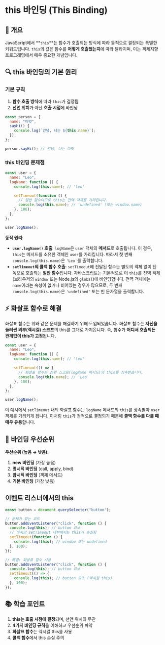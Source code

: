 # this 바인딩 (This Binding)

## 📖 개요

JavaScript에서 **`this`**는 함수가 호출되는 방식에 따라 동적으로 결정되는 특별한 키워드입니다. `this`의 값은 함수를 **어떻게 호출했는지**에 따라 달라지며, 이는 객체지향 프로그래밍에서 매우 중요한 개념입니다.

## 🔍 this 바인딩의 기본 원리

### 기본 규칙

1. **함수 호출 방식**에 따라 `this`가 결정됨
2. **선언 위치**가 아닌 **호출 시점**에 바인딩

```javascript
const person = {
  name: "마멋",
  sayHi() {
    console.log(`안녕, 나는 ${this.name}`);
  }),
};

person.sayHi(); // 안녕, 나는 마멋
```

### this 바인딩 문제점

```javascript
const user = {
  name: "Leo",
  logName: function () {
    console.log(this.name); // 'Leo'

    setTimeout(function () {
      // 일반 함수이므로 this는 전역 객체를 가리킵니다.
      console.log(this.name); // 'undefined' (또는 window.name)
    }, 100);
  },
};

user.logName();
```

**동작 원리**:

- **`user.logName()` 호출**: `logName`은 `user` 객체의 **메서드**로 호출됩니다. 이 경우, `this`는 메서드를 소유한 객체인 `user`를 가리킵니다. 따라서 첫 번째 `console.log(this.name)`은 `'Leo'`를 출력합니다.
- **`setTimeout`의 콜백 함수 호출**: `setTimeout`에 전달된 함수는 별도의 객체 없이 단독으로 호출되는 **일반 함수**입니다. 자바스크립트는 기본적으로 이 `this`를 전역 객체(브라우저의 `window` 또는 Node.js의 `global`)에 바인딩합니다. 전역 객체에는 `name`이라는 속성이 없거나 비어있는 경우가 많으므로, 두 번째 `console.log(this.name)`은 `'undefined'` 또는 빈 문자열을 출력합니다.

## ⚡ 화살표 함수로 해결

화살표 함수는 위와 같은 문제를 해결하기 위해 도입되었습니다. 화살표 함수는 **자신을 둘러싼 외부(렉시컬) 스코프**의 this를 그대로 가져옵니다. 즉, 함수가 **어디서 호출되든 관계없이 this가 고정**됩니다.

```javascript
const user = {
  name: "Leo",
  logName: function () {
    console.log(this.name); // 'Leo'

    setTimeout(() => {
      // 화살표 함수는 상위 스코프(logName 메서드)의 this를 상속받습니다.
      console.log(this.name); // 'Leo'
    }, 100);
  },
};

user.logName();
```

이 예시에서 `setTimeout` 내의 화살표 함수는 `logName` 메서드의 `this`를 상속받아 `user` 객체를 가리키게 됩니다. 이처럼 `this`가 정적으로 결정되기 때문에 **콜백 함수를 다룰 때 매우 유용**합니다.

## 🔄 바인딩 우선순위

**우선순위 (높음 → 낮음)**:

1. **new 바인딩** (가장 높음)
2. **명시적 바인딩** (call, apply, bind)
3. **암시적 바인딩** (객체 메서드)
4. **기본 바인딩** (가장 낮음)

## 이벤트 리스너에서의 this

```javascript
const button = document.querySelector("button");

// 문제가 있는 코드
button.addEventListener("click", function () {
  console.log(this); // button 요소
  // 하지만 setTimeout 내부에서는 this가 손실됨
  setTimeout(function () {
    console.log(this); // window 또는 undefined
  }, 100);
});

// 해결: 화살표 함수 사용
button.addEventListener("click", function () {
  console.log(this); // button 요소
  setTimeout(() => {
    console.log(this); // button 요소 (렉시컬 this)
  }, 100);
});
```

## 📚 학습 포인트

1. **this는 호출 시점에 결정**되며, 선언 위치와 무관
2. **4가지 바인딩 규칙**을 이해하고 우선순위 파악
3. **화살표 함수**는 렉시컬 this를 사용
4. **콜백 함수**에서 this 손실 주의

